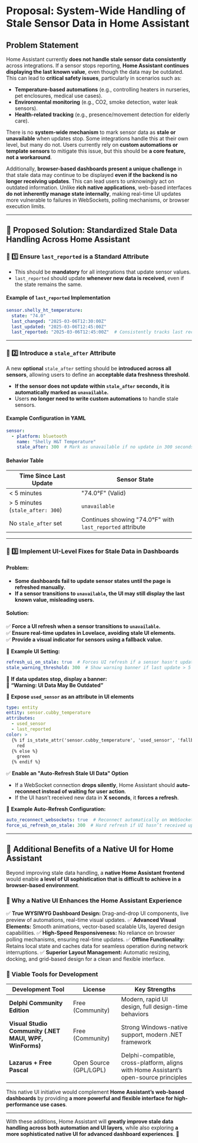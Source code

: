 # **Proposal: System-Wide Handling of Stale Sensor Data in Home Assistant**

## **Problem Statement**
Home Assistant currently **does not handle stale sensor data consistently** across integrations. If a sensor stops reporting, **Home Assistant continues displaying the last known value**, even though the data may be outdated. This can lead to **critical safety issues**, particularly in scenarios such as:
- **Temperature-based automations** (e.g., controlling heaters in nurseries, pet enclosures, medical use cases).
- **Environmental monitoring** (e.g., CO2, smoke detection, water leak sensors).
- **Health-related tracking** (e.g., presence/movement detection for elderly care).

There is no **system-wide mechanism** to mark sensor data as **stale or unavailable** when updates stop. Some integrations handle this at their own level, but many do not. Users currently rely on **custom automations or template sensors** to mitigate this issue, but this should be **a core feature, not a workaround**.

Additionally, **browser-based dashboards present a unique challenge** in that stale data may continue to be displayed **even if the backend is no longer receiving updates**. This can lead users to unknowingly act on outdated information. Unlike **rich native applications**, web-based interfaces **do not inherently manage state internally**, making real-time UI updates more vulnerable to failures in WebSockets, polling mechanisms, or browser execution limits.

---

## **🚀 Proposed Solution: Standardized Stale Data Handling Across Home Assistant**
### **🔹 1️⃣ Ensure `last_reported` is a Standard Attribute**
- This should be **mandatory** for all integrations that update sensor values.
- `last_reported` should update **whenever new data is received**, even if the state remains the same.

#### **Example of `last_reported` Implementation**
```yaml
sensor.shelly_ht_temperature:
  state: "74.0"
  last_changed: "2025-03-06T12:30:00Z"
  last_updated: "2025-03-06T12:45:00Z"
  last_reported: "2025-03-06T12:45:00Z"  # Consistently tracks last received update
```

---

### **🔹 2️⃣ Introduce a `stale_after` Attribute**
A new **optional** `stale_after` setting should be **introduced across all sensors**, allowing users to define an **acceptable data freshness threshold**.

- **If the sensor does not update within `stale_after` seconds, it is automatically marked as `unavailable`.**
- Users **no longer need to write custom automations** to handle stale sensors.

#### **Example Configuration in YAML**
```yaml
sensor:
  - platform: bluetooth
    name: "Shelly H&T Temperature"
    stale_after: 300  # Mark as unavailable if no update in 300 seconds (5 minutes)
```

#### **Behavior Table**
| Time Since Last Update | Sensor State |
|-----------------------|-------------|
| < 5 minutes          | "74.0°F" (Valid) |
| > 5 minutes (`stale_after: 300`) | `unavailable` |
| No `stale_after` set | Continues showing "74.0°F" with `last_reported` attribute |

---

### **🔹 3️⃣ Implement UI-Level Fixes for Stale Data in Dashboards**

#### **Problem:**
- **Some dashboards fail to update sensor states until the page is refreshed manually.**
- **If a sensor transitions to `unavailable`, the UI may still display the last known value, misleading users.**

#### **Solution:**
✅ **Force a UI refresh when a sensor transitions to `unavailable`.**  
✅ **Ensure real-time updates in Lovelace, avoiding stale UI elements.**  
✅ **Provide a visual indicator for sensors using a fallback value.**

🔹 **Example UI Setting:**
```yaml
refresh_ui_on_stale: true  # Forces UI refresh if a sensor hasn't updated
stale_warning_threshold: 300  # Show warning banner if last update > 5 min ago
```

🔹 **If data updates stop, display a banner:**  
🚨 **“Warning: UI Data May Be Outdated”**  

🔹 **Expose `used_sensor` as an attribute in UI elements**
```yaml
type: entity
entity: sensor.cubby_temperature
attributes:
  - used_sensor
  - last_reported
color: >
  {% if is_state_attr('sensor.cubby_temperature', 'used_sensor', 'fallback') %}
    red
  {% else %}
    green
  {% endif %}
```

✅ **Enable an "Auto-Refresh Stale UI Data" Option**
- If a WebSocket connection **drops silently**, Home Assistant should **auto-reconnect instead of waiting for user action**.
- If the UI hasn’t received new data in **X seconds**, it **forces a refresh**.

🔹 **Example Auto-Refresh Configuration:**
```yaml
auto_reconnect_websockets: true  # Reconnect automatically on WebSocket drop
force_ui_refresh_on_stale: 300  # Hard refresh if UI hasn’t received updates in 5 min
```

---

## **🚀 Additional Benefits of a Native UI for Home Assistant**
Beyond improving stale data handling, a **native Home Assistant frontend** would enable **a level of UI sophistication that is difficult to achieve in a browser-based environment**.

### **🔹 Why a Native UI Enhances the Home Assistant Experience**
✅ **True WYSIWYG Dashboard Design:** Drag-and-drop UI components, live preview of automations, real-time visual updates.
✅ **Advanced Visual Elements:** Smooth animations, vector-based scalable UIs, layered design capabilities.
✅ **High-Speed Responsiveness:** No reliance on browser polling mechanisms, ensuring real-time updates.
✅ **Offline Functionality:** Retains local state and caches data for seamless operation during network interruptions.
✅ **Superior Layout Management:** Automatic resizing, docking, and grid-based design for a clean and flexible interface.

### **🔹 Viable Tools for Development**
| **Development Tool** | **License** | **Key Strengths** |
|---------------------|------------|------------------|
| **Delphi Community Edition** | Free (Community) | Modern, rapid UI design, full design-time behaviors |
| **Visual Studio Community (.NET MAUI, WPF, WinForms)** | Free (Community) | Strong Windows-native support, modern .NET framework |
| **Lazarus + Free Pascal** | Open Source (GPL/LGPL) | Delphi-compatible, cross-platform, aligns with Home Assistant’s open-source principles |

This native UI initiative would complement **Home Assistant’s web-based dashboards** by providing **a more powerful and flexible interface for high-performance use cases**.

---

With these additions, Home Assistant will **greatly improve stale data handling across both automation and UI layers**, while also exploring **a more sophisticated native UI for advanced dashboard experiences**. 🚀

